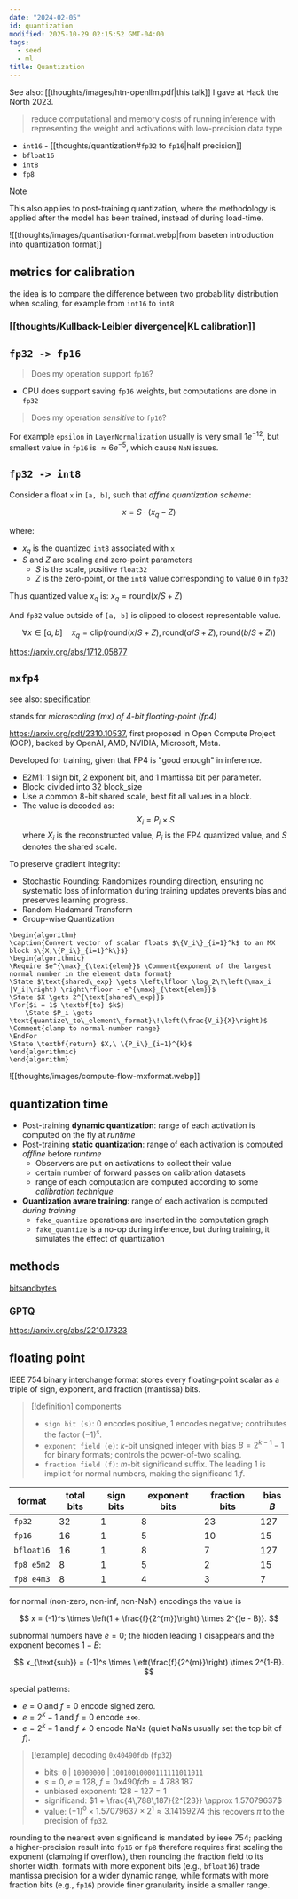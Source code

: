 ```yaml
---
date: "2024-02-05"
id: quantization
modified: 2025-10-29 02:15:52 GMT-04:00
tags:
  - seed
  - ml
title: Quantization
---
```


See also: [[thoughts/images/htn-openllm.pdf|this talk]] I gave at Hack the North 2023.

> reduce computational and memory costs of running inference with representing the weight and activations with low-precision data type

- `int16` - [[thoughts/quantization#`fp32` to `fp16`|half precision]]
- `bfloat16`
- `int8`
- `fp8`

> [!note]
> This also applies to post-training quantization, where the methodology is applied after the model has been trained, instead of during load-time.

![[thoughts/images/quantisation-format.webp|from baseten introduction into quantization format]]

## metrics for calibration

the idea is to compare the difference between two probability distribution when scaling, for example from `int16` to `int8`

### [[thoughts/Kullback-Leibler divergence|KL calibration]]

## `fp32 -> fp16`

> Does my operation support `fp16`?

- CPU does support saving `fp16` weights, but computations are done in `fp32`

> Does my operation _sensitive_ to `fp16`?

For example `epsilon` in `LayerNormalization` usually is very small $1e^{-12}$, but smallest value in `fp16` is $\approx 6e^{-5}$, which cause `NaN` issues.

## `fp32 -> int8`

Consider a float `x` in `[a, b]`, such that _affine quantization scheme_:

$$
x = S \cdot (x_q - Z)
$$

where:

- $x_q$ is the quantized `int8` associated with `x`
- $S$ and $Z$ are scaling and zero-point parameters
  - $S$ is the scale, positive `float32`
  - $Z$ is the zero-point, or the `int8` value corresponding to value `0` in `fp32`

Thus quantized value $x_q$ is: $x_q = \text{round}(x / S + Z)$

And `fp32` value outside of `[a, b]` is clipped to closest representable value.

$$
\forall x \in [a, b] \quad x_q = \text{clip}(\text{round}(x/S + Z), \text{round}(a/S + Z), \text{round}(b/S + Z))
$$

https://arxiv.org/abs/1712.05877

## `mxfp4`

see also: [specification](https://www.opencompute.org/documents/ocp-microscaling-formats-mx-v1-0-spec-final-pdf)

stands for _microscaling (mx) of 4-bit floating-point (fp4)_

https://arxiv.org/pdf/2310.10537, first proposed in Open Compute Project (OCP), backed by OpenAI, AMD, NVIDIA, Microsoft, Meta.

Developed for training, given that FP4 is "good enough" in inference.

- E2M1: 1 sign bit, 2 exponent bit, and 1 mantissa bit per parameter.
- Block: divided into 32 block_size
- Use a common 8-bit shared scale, best fit all values in a block.
- The value is decoded as:
  $$
  X_i = P_i \times S
  $$
  where $X_i$ is the reconstructed value, $P_i$ is the FP4 quantized value, and $S$ denotes the shared scale.

To preserve gradient integrity:

- Stochastic Rounding: Randomizes rounding direction, ensuring no systematic loss of information during training updates prevents bias and preserves learning progress.
- Random Hadamard Transform
- Group-wise Quantization

```pseudo
\begin{algorithm}
\caption{Convert vector of scalar floats $\{V_i\}_{i=1}^k$ to an MX block $\{X,\{P_i\}_{i=1}^k\}$}
\begin{algorithmic}
\Require $e^{\max}_{\text{elem}}$ \Comment{exponent of the largest normal number in the element data format}
\State $\text{shared\_exp} \gets \left\lfloor \log_2\!\left(\max_i |V_i|\right) \right\rfloor - e^{\max}_{\text{elem}}$
\State $X \gets 2^{\text{shared\_exp}}$
\For{$i = 1$ \textbf{to} $k$}
    \State $P_i \gets \text{quantize\_to\_element\_format}\!\left(\frac{V_i}{X}\right)$ \Comment{clamp to normal-number range}
\EndFor
\State \textbf{return} $X,\ \{P_i\}_{i=1}^{k}$
\end{algorithmic}
\end{algorithm}
```

![[thoughts/images/compute-flow-mxformat.webp]]

## quantization time

- Post-training **dynamic quantization**: range of each activation is computed on the fly at _runtime_
- Post-training **static quantization**: range of each activation is computed _offline_ before _runtime_
  - Observers are put on activations to collect their value
  - certain number of forward passes on calibration datasets
  - range of each computation are computed according to some _calibration technique_
- **Quantization aware training**: range of each activation is computed _during training_
  - `fake_quantize` operations are inserted in the computation graph
  - `fake_quantize` is a no-op during inference, but during training, it simulates the effect of quantization

## methods

[bitsandbytes](https://github.com/TimDettmers/bitsandbytes) 

### GPTQ

https://arxiv.org/abs/2210.17323

## floating point

IEEE 754 binary interchange format stores every floating-point scalar as a triple of sign, exponent, and fraction (mantissa) bits.

> [!definition] components
>
> - `sign bit (s)`: 0 encodes positive, 1 encodes negative; contributes the factor $(-1)^s$.
> - `exponent field (e)`: $k$-bit unsigned integer with bias $B = 2^{k-1}-1$ for binary formats; controls the power-of-two scaling.
> - `fraction field (f)`: $m$-bit significand suffix. The leading 1 is implicit for normal numbers, making the significand $1.f$.

| format     | total bits | sign bits | exponent bits | fraction bits | bias $B$ |
| ---------- | ---------- | --------- | ------------- | ------------- | -------- |
| `fp32`     | 32         | 1         | 8             | 23            | 127      |
| `fp16`     | 16         | 1         | 5             | 10            | 15       |
| `bfloat16` | 16         | 1         | 8             | 7             | 127      |
| `fp8 e5m2` | 8          | 1         | 5             | 2             | 15       |
| `fp8 e4m3` | 8          | 1         | 4             | 3             | 7        |

for normal (non-zero, non-inf, non-NaN) encodings the value is

$$
x = (-1)^s \times \left(1 + \frac{f}{2^{m}}\right) \times 2^{(e - B)}.
$$

subnormal numbers have $e = 0$; the hidden leading 1 disappears and the exponent becomes $1-B$:

$$
x_{\text{sub}} = (-1)^s \times \left(\frac{f}{2^{m}}\right) \times 2^{1-B}.
$$

special patterns:

- $e = 0$ and $f = 0$ encode signed zero.
- $e = 2^k - 1$ and $f = 0$ encode $\pm \infty$.
- $e = 2^k - 1$ and $f \neq 0$ encode NaNs (quiet NaNs usually set the top bit of $f$).

> [!example] decoding `0x40490fdb` (`fp32`)
>
> - bits: `0` | `10000000` | `10010010000111111011011`
> - $s = 0$, $e = 128$, $f = 0x490fdb = 4\,788\,187$
> - unbiased exponent: $128 - 127 = 1$
> - significand: $1 + \frac{4\,788\,187}{2^{23}} \approx 1.57079637$
> - value: $(-1)^0 \times 1.57079637 \times 2^1 \approx 3.14159274$
>   this recovers $\pi$ to the precision of `fp32`.

rounding to the nearest even significand is mandated by ieee 754; packing a higher-precision result into `fp16` or `fp8` therefore requires first scaling the exponent (clamping if overflow), then rounding the fraction field to its shorter width. formats with more exponent bits (e.g., `bfloat16`) trade mantissa precision for a wider dynamic range, while formats with more fraction bits (e.g., `fp16`) provide finer granularity inside a smaller range.
